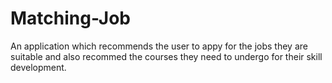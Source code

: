 # Matching-Job

  An application which recommends the user to appy for the jobs they are suitable and also recommed the courses they need to undergo for their skill development.
